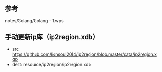## 参考

notes/Golang/Golang - 1.wps

## 手动更新ip库（ip2region.xdb）

- src:  https://github.com/lionsoul2014/ip2region/blob/master/data/ip2region.xdb
- dest: resource/ip2region/ip2region.xdb